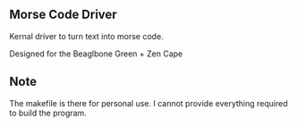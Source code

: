 ## Morse Code Driver
Kernal driver to turn text into morse code.

Designed for the Beaglbone Green + Zen Cape

## Note
The makefile is there for personal use. I cannot provide everything required to build the program.
